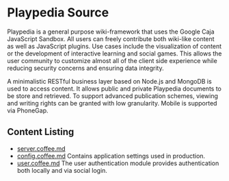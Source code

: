 # Playpedia Source

Playpedia is a general purpose wiki-framework that uses the Google Caja JavaScript Sandbox. All users can freely contribute both wiki-like content as well as JavaScript plugins. Use cases include the visualization of content or the development of interactive learning and social games. This allows the user community to customize almost all of the client side experience while reducing security concerns and ensuring data integrity.

A minimalistic RESTful business layer based on Node.js and MongoDB is used to access content. It allows public and private Playpedia documents to be store and retrieved. To support advanced publication schemes, viewing and writing rights can be granted with low granularity. Mobile is supported via PhoneGap. 

## Content Listing

- [server.coffee.md](./server.coffee.md) 
- [config.coffee.md](./config.coffee.md) Contains application settings used in production.
- [user.coffee.md](./user.coffee.md) The user authentication module provides authentication both locally and via social login.


